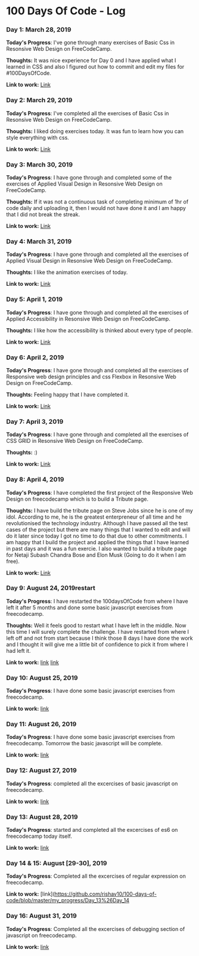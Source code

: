 # 100 Days Of Code - Log

### Day 1: March 28, 2019

**Today's Progress**: I've gone through many exercises of Basic Css in Resonsive Web Design on FreeCodeCamp.

**Thoughts:** It was nice experience for Day 0 and I have applied what I learned in CSS and also I figured out how to commit and edit my files for #100DaysOfCode.

**Link to work:** [Link](https://github.com/rishav10/100-days-of-code/blob/master/my_progress/Day%200)


### Day 2: March 29, 2019

**Today's Progress**: I've completed all the exercises of Basic Css in Resonsive Web Design on FreeCodeCamp.

**Thoughts:**  I liked doing exercises today. It was fun to learn how you can style everything with css.

**Link to work:** [Link](https://github.com/rishav10/100-days-of-code/blob/master/my_progress/Day1)


### Day 3: March 30, 2019

**Today's Progress**: I have gone through and completed some of the exercises of Applied Visual Design in Resonsive Web Design on FreeCodeCamp.

**Thoughts:** If it was not  a continuous task of completing minimum of 1hr of code daily and uploading it, then I would not have done it and I am happy that I did not break the streak.

**Link to work:** [Link](https://github.com/rishav10/100-days-of-code/blob/master/my_progress/Day%202)


### Day 4: March 31, 2019

**Today's Progress**: I have gone through and completed all the exercises of Applied Visual Design in Resonsive Web Design on FreeCodeCamp.

**Thoughts:** I like the animation exercises of today.

**Link to work:** [Link](https://github.com/rishav10/100-days-of-code/blob/master/my_progress/Day%203)




### Day 5: April 1, 2019

**Today's Progress**: I have gone through and completed all the exercises of Applied Accessibility in Resonsive Web Design on FreeCodeCamp.

**Thoughts:** I like how the accessibility is thinked about every type of people.

**Link to work:** [Link](https://github.com/rishav10/100-days-of-code/blob/master/my_progress/Day%204)




### Day 6: April 2, 2019

**Today's Progress**: I have gone through and completed all the exercises of Responsive web design principles and css Flexbox in Resonsive Web Design on FreeCodeCamp.

**Thoughts:** Feeling happy that I have completed it.

**Link to work:** [Link](https://github.com/rishav10/100-days-of-code/blob/master/my_progress/Day%205)



### Day 7: April 3, 2019

**Today's Progress**: I have gone through and completed all the exercises of CSS GRID in Resonsive Web Design on FreeCodeCamp.

**Thoughts:** :)

**Link to work:** [Link](https://github.com/rishav10/100-days-of-code/blob/master/my_progress/Day%206)



### Day 8: April 4, 2019

**Today's Progress**: I have completed the first project of the Responsive Web Design on freecodecamp which is to build a Tribute page. 

**Thoughts:** I have build the tribute page on Steve Jobs since he is one of my idol. According to me, he is the greatest enterpreneur of all time and he revolutionised the technology industry. Although I have passed all the test cases of the project but there are many things that I wanted to edit and will do it later since today I got no time to do that due to other commitments. I am happy that I build the project and applied the things that I have learned in past days and it was a fun exercie. I also wanted to build a tribute page for Netaji Subash Chandra Bose and Elon Musk (Going to do it when I am free).

**Link to work:** [Link](https://codepen.io/rishav22/full/LvGvRG)


### Day 9: August 24, 2019restart
**Today's Progress**: I have restarted the 100daysOfCode from where I have left it after 5 months and done some basic javascript exercises from freecodecamp.

**Thoughts:** Well it feels good to restart what I have left in the middle. Now this time I will surely complete the challenge. I have
restarted from where I left off and not from start because I think those 8 days I have done the work and I thought it will give me a little bit of confidence to pick it from where I had left it.

**Link to work:** [link](https://github.com/rishav10/100-days-of-code/blob/master/my_progress/Day%208)
                  [link](https://github.com/rishav10/javascript_freecodecamp)


### Day 10: August 25, 2019
**Today's Progress**: I have done some basic javascript exercises from freecodecamp.

**Link to work:** [link](https://github.com/rishav10/100-days-of-code/blob/master/my_progress/Day%209)


### Day 11: August 26, 2019
**Today's Progress**: I have done some basic javascript exercises from freecodecamp. Tomorrow the basic javascript will be complete.

**Link to work:** [link](https://github.com/rishav10/100-days-of-code/blob/master/my_progress/Day%2010)



### Day 12: August 27, 2019
**Today's Progress**: completed all the excercises of basic javascript on freecodecamp.

**Link to work:** [link](https://github.com/rishav10/100-days-of-code/blob/master/my_progress/Day_11)




### Day 13: August 28, 2019
**Today's Progress**: started and completed all the excercises of es6 on freecodecamp today itself.

**Link to work:** [link](https://github.com/rishav10/100-days-of-code/blob/master/my_progress/Day_12)



### Day 14 & 15: August [29-30], 2019
**Today's Progress**: Completed all the excercises of regular expression on freecodecamp.

**Link to work:** [link](https://github.com/rishav10/100-days-of-code/blob/master/my_progress/Day_13%26Day_14





### Day 16: August 31, 2019
**Today's Progress**: Completed all the excercises of debugging section of javascript on freecodecamp.

**Link to work:** [link](https://github.com/rishav10/100-days-of-code/blob/master/my_progress/Day_13%26Day_14)

